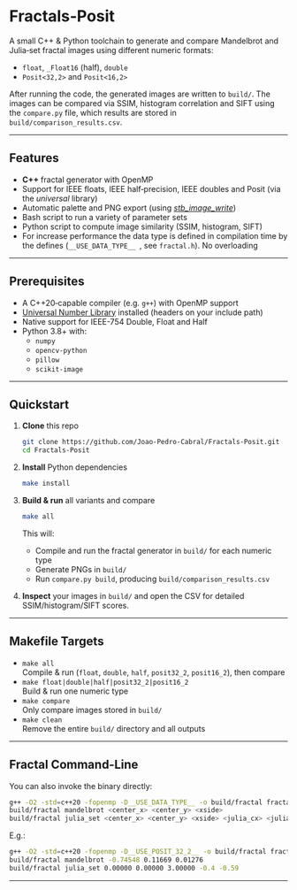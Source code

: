 # Fractals‑Posit

A small C++ & Python toolchain to generate and compare Mandelbrot and Julia‑set fractal images using different numeric formats:

- `float`, `_Float16` (half), `double`
- `Posit<32,2>` and `Posit<16,2>`

After running the code, the generated images are written to `build/`. The images can be compared via SSIM, histogram correlation and SIFT using the `compare.py` file, which results are stored in `build/comparison_results.csv`.

---

## Features

- **C++** fractal generator with OpenMP
- Support for IEEE floats, IEEE half‑precision, IEEE doubles and Posit (via the *universal* library)
- Automatic palette and PNG export (using [*stb\_image\_write*](https://github.com/nothings/stb/tree/master))
- Bash script to run a variety of parameter sets
- Python script to compute image similarity (SSIM, histogram, SIFT)
- For increase performance the data type is defined in compilation time by the defines (`__USE_DATA_TYPE__ `, see `fractal.h`). No overloading

---

## Prerequisites

- A C++20‑capable compiler (e.g. `g++`) with OpenMP support
- [Universal Number Library](https://github.com/stillwater-sc/universal) installed (headers on your include path)
- Native support for IEEE-754 Double, Float and Half
- Python 3.8+ with:
  - `numpy`
  - `opencv‑python`
  - `pillow`
  - `scikit‑image`

---

## Quickstart

1. **Clone** this repo

   ```bash
   git clone https://github.com/Joao-Pedro-Cabral/Fractals-Posit.git
   cd Fractals-Posit
   ```

2. **Install** Python dependencies

   ```bash
   make install
   ```

3. **Build & run** all variants and compare

   ```bash
   make all
   ```

   This will:

   - Compile and run the fractal generator in `build/` for each numeric type
   - Generate PNGs in `build/`
   - Run `compare.py build`, producing `build/comparison_results.csv`

4. **Inspect** your images in `build/` and open the CSV for detailed SSIM/histogram/SIFT scores.

---

## Makefile Targets

- `make all`\
  Compile & run (`float`, `double`, `half`, `posit32_2`, `posit16_2`), then compare
- `make float|double|half|posit32_2|posit16_2`\
  Build & run one numeric type
- `make compare`\
  Only compare images stored in `build/`
- `make clean`\
  Remove the entire `build/` directory and all outputs

---

## Fractal Command‑Line

You can also invoke the binary directly:

```bash
g++ -O2 -std=c++20 -fopenmp -D__USE_DATA_TYPE__ -o build/fractal fractal.cpp
build/fractal mandelbrot <center_x> <center_y> <xside>
build/fractal julia_set <center_x> <center_y> <xside> <julia_cx> <julia_cy>
```

E.g.:

```bash
g++ -O2 -std=c++20 -fopenmp -D__USE_POSIT_32_2__ -o build/fractal fractal.cpp
build/fractal mandelbrot -0.74548 0.11669 0.01276
build/fractal julia_set 0.00000 0.00000 3.00000 -0.4 -0.59
```

---
